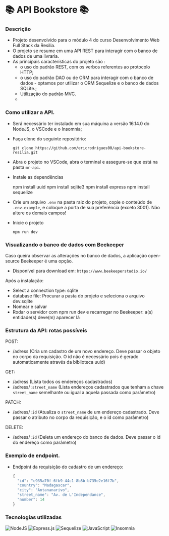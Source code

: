 ﻿# 📚  API Bookstore  📚

### Descrição

-   Projeto desenvolvido para o módulo 4 do curso Desenvolvimento Web Full Stack da Resilia.
-   O projeto se resume em uma API REST para interagir com o banco de dados de uma livraria.
-   As principais características do projeto são :
    -   o uso do padrão REST, com os verbos referentes ao protocolo HTTP;
    -   o uso do padrão DAO ou de ORM para interagir com o banco de dados - optamos por utilizar o ORM Sequelize e o banco de dados SQLite.;
    -   Utilização do padrão MVC.
    - 
### Como utilizar a API.

-   Será necessário ter instalado em sua máquina a versão 16.14.0 do NodeJS, o VSCode e o Insomnia;
    
-   Faça clone do seguinte repositório:
    
    `git clone https://github.com/ericrodrigues00/api-bookstore-resilia.git`
    
-   Abra o projeto no VSCode, abra o terminal e assegure-se que está na pasta  `mr-api`. 
    
-   Instale as dependências
    
    npm install uuid
    npm install sqlite3
    npm install express
    npm install sequelize
    
    
-   Crie um arquivo  `.env`  na pasta raiz do projeto, copie o conteúdo de  `.env.example`, e coloque a porta de sua preferência (exceto 3001). Não altere os demais campos!
    
-   Inicie o projeto
    
    `npm run dev`

### Visualizando o banco de dados com Beekeeper

Caso queira observar as alterações no banco de dados, a aplicação open-source Beekeeper é uma opção.

-   Disponível para download em:  `https://www.beekeeperstudio.io/`

Após a instalação:

-   Select a connection type: sqlite
-   database file: Procurar a pasta do projeto e seleciona o arquivo dev.sqlite
-   Nomear e salvar
-   Rodar o servidor com npm run dev e recarregar no Beekeeper: a(s) entidade(s) deve(m) aparecer lá

### Estrutura da API: rotas possíveis

POST:

-   /adress (Cria um cadastro de um novo endereço. Deve passar o objeto no corpo da requisição. O id não é necessário pois é gerado automaticamente através da biblioteca uuid)

GET:

-   /adress (Lista todos os endereços cadastrados)
-   /adress/`:street_name`  (Lista endereços cadastrados que tenham a chave `street_name` semelhante ou igual a aquela passada como parâmetro)

PATCH:

-   /adress/`:id`  (Atualiza o  `street_name` de um endereço cadastrado. Deve passar o atributo no corpo da requisição, e o id como parâmetro)

DELETE:

-   /adress/`:id`  (Deleta um endereço do banco de dados. Deve passar o id do endereço como parâmetro)

### Exemplo de endpoint.
- Endpoint da requisição do cadastro de um endereço:
  ```js
  {
	"id": "c935a70f-6fb9-44c1-8b8b-b735e2e16f7b",
	"country": "Madagascar",
	"city": "Antananarivo",
	"street_name": "Av. de L'Independance",
	"number": 14
  }
  ```

### Tecnologias utilizadas


![NodeJS](https://img.shields.io/badge/node.js-6DA55F?style=for-the-badge&logo=node.js&logoColor=white)
![Express.js](https://img.shields.io/badge/express.js-%23404d59.svg?style=for-the-badge&logo=express&logoColor=%2361DAFB)
![Sequelize](https://img.shields.io/badge/Sequelize-52B0E7?style=for-the-badge&logo=Sequelize&logoColor=white)
![JavaScript](https://img.shields.io/badge/javascript-%23323330.svg?style=for-the-badge&logo=javascript&logoColor=%23F7DF1E)
![Insomnia](https://img.shields.io/badge/Insomnia-black?style=for-the-badge&logo=insomnia&logoColor=5849BE)


